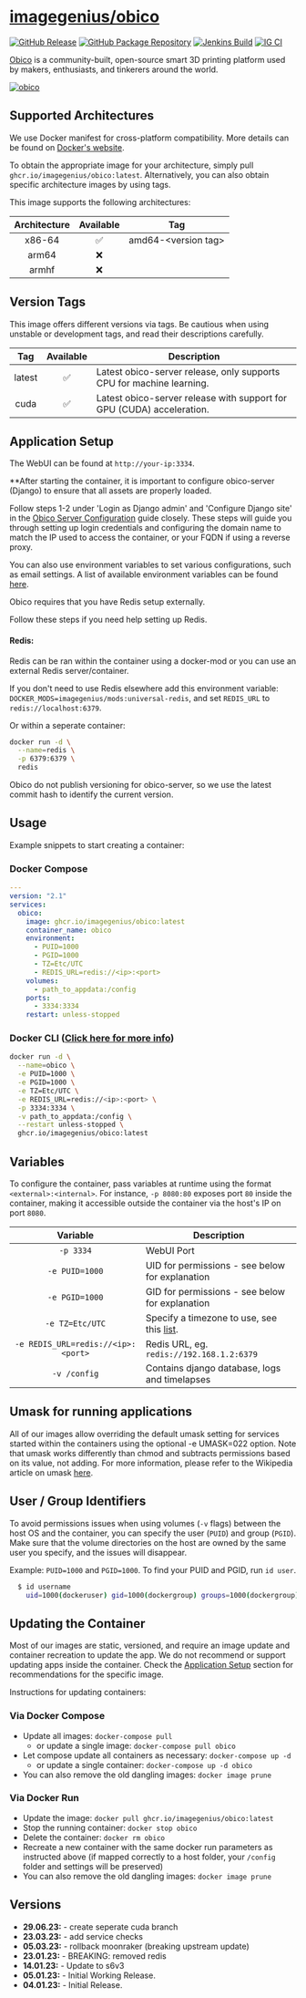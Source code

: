 <!-- DO NOT EDIT THIS FILE MANUALLY  -->

# [imagegenius/obico](https://github.com/imagegenius/docker-obico)

[![GitHub Release](https://img.shields.io/github/release/imagegenius/docker-obico.svg?color=007EC6&labelColor=555555&logoColor=ffffff&style=for-the-badge&logo=github)](https://github.com/imagegenius/docker-obico/releases)
[![GitHub Package Repository](https://shields.io/badge/GitHub%20Package-blue?logo=github&logoColor=ffffff&style=for-the-badge)](https://github.com/imagegenius/docker-obico/packages)
[![Jenkins Build](https://img.shields.io/jenkins/build?labelColor=555555&logoColor=ffffff&style=for-the-badge&jobUrl=https%3A%2F%2Fci.imagegenius.io%2Fjob%2FDocker-Pipeline-Builders%2Fjob%2Fdocker-obico%2Fjob%2Fmain%2F&logo=jenkins)](https://ci.imagegenius.io/job/Docker-Pipeline-Builders/job/docker-obico/job/main/)
[![IG CI](https://img.shields.io/badge/dynamic/yaml?color=007EC6&labelColor=555555&logoColor=ffffff&style=for-the-badge&label=CI&query=CI&url=https%3A%2F%2Fci-tests.imagegenius.io%2Fobico%2Flatest-main%2Fci-status.yml)](https://ci-tests.imagegenius.io/obico/latest-main/index.html)

[Obico](https://www.obico.io/) is a community-built, open-source smart 3D printing platform used by makers, enthusiasts, and tinkerers around the world.

[![obico](https://www.obico.io/wwwimg/logo.svg)](https://www.obico.io/)

## Supported Architectures

We use Docker manifest for cross-platform compatibility. More details can be found on [Docker's website](https://github.com/docker/distribution/blob/master/docs/spec/manifest-v2-2.md#manifest-list).

To obtain the appropriate image for your architecture, simply pull `ghcr.io/imagegenius/obico:latest`. Alternatively, you can also obtain specific architecture images by using tags.

This image supports the following architectures:

| Architecture | Available | Tag |
| :----: | :----: | ---- |
| x86-64 | ✅ | amd64-\<version tag\> |
| arm64 | ❌ | |
| armhf | ❌ | |

## Version Tags

This image offers different versions via tags. Be cautious when using unstable or development tags, and read their descriptions carefully.

| Tag | Available | Description |
| :----: | :----: |--- |
| latest | ✅ | Latest obico-server release, only supports CPU for machine learning. |
| cuda | ✅ | Latest obico-server release with support for GPU (CUDA) acceleration. |
## Application Setup

The WebUI can be found at `http://your-ip:3334`.

**After starting the container, it is important to configure obico-server (Django) to ensure that all assets are properly loaded. 

Follow steps 1-2 under 'Login as Django admin' and 'Configure Django site' in the [Obico Server Configuration](https://www.obico.io/docs/server-guides/configure/#login-as-django-admin) guide closely. These steps will guide you through setting up login credentials and configuring the domain name to match the IP used to access the container, or your FQDN if using a reverse proxy.

You can also use environment variables to set various configurations, such as email settings. A list of available environment variables can be found [here](https://github.com/TheSpaghettiDetective/obico-server/blob/release/docker-compose.yml#L13-L40).

Obico requires that you have Redis setup externally.

Follow these steps if you need help setting up Redis.

#### Redis:

Redis can be ran within the container using a docker-mod or you can use an external Redis server/container.

If you don't need to use Redis elsewhere add this environment variable: `DOCKER_MODS=imagegenius/mods:universal-redis`, and set `REDIS_URL` to `redis://localhost:6379`.

Or within a seperate container:

```bash
docker run -d \
  --name=redis \
  -p 6379:6379 \
  redis
```

Obico do not publish versioning for obico-server, so we use the latest commit hash to identify the current version.

## Usage

Example snippets to start creating a container:

### Docker Compose

```yaml
---
version: "2.1"
services:
  obico:
    image: ghcr.io/imagegenius/obico:latest
    container_name: obico
    environment:
      - PUID=1000
      - PGID=1000
      - TZ=Etc/UTC
      - REDIS_URL=redis://<ip>:<port>
    volumes:
      - path_to_appdata:/config
    ports:
      - 3334:3334
    restart: unless-stopped
```

### Docker CLI ([Click here for more info](https://docs.docker.com/engine/reference/commandline/cli/))

```bash
docker run -d \
  --name=obico \
  -e PUID=1000 \
  -e PGID=1000 \
  -e TZ=Etc/UTC \
  -e REDIS_URL=redis://<ip>:<port> \
  -p 3334:3334 \
  -v path_to_appdata:/config \
  --restart unless-stopped \
  ghcr.io/imagegenius/obico:latest

```

## Variables

To configure the container, pass variables at runtime using the format `<external>:<internal>`. For instance, `-p 8080:80` exposes port `80` inside the container, making it accessible outside the container via the host's IP on port `8080`.

| Variable | Description |
| :----: | --- |
| `-p 3334` | WebUI Port |
| `-e PUID=1000` | UID for permissions - see below for explanation |
| `-e PGID=1000` | GID for permissions - see below for explanation |
| `-e TZ=Etc/UTC` | Specify a timezone to use, see this [list](https://en.wikipedia.org/wiki/List_of_tz_database_time_zones#List). |
| `-e REDIS_URL=redis://<ip>:<port>` | Redis URL, eg. `redis://192.168.1.2:6379` |
| `-v /config` | Contains django database, logs and timelapses |

## Umask for running applications

All of our images allow overriding the default umask setting for services started within the containers using the optional -e UMASK=022 option. Note that umask works differently than chmod and subtracts permissions based on its value, not adding. For more information, please refer to the Wikipedia article on umask [here](https://en.wikipedia.org/wiki/Umask).

## User / Group Identifiers

To avoid permissions issues when using volumes (`-v` flags) between the host OS and the container, you can specify the user (`PUID`) and group (`PGID`). Make sure that the volume directories on the host are owned by the same user you specify, and the issues will disappear.

Example: `PUID=1000` and `PGID=1000`. To find your PUID and PGID, run `id user`.

```bash
  $ id username
    uid=1000(dockeruser) gid=1000(dockergroup) groups=1000(dockergroup)
```

## Updating the Container

Most of our images are static, versioned, and require an image update and container recreation to update the app. We do not recommend or support updating apps inside the container. Check the [Application Setup](#application-setup) section for recommendations for the specific image.

Instructions for updating containers:

### Via Docker Compose

* Update all images: `docker-compose pull`
  * or update a single image: `docker-compose pull obico`
* Let compose update all containers as necessary: `docker-compose up -d`
  * or update a single container: `docker-compose up -d obico`
* You can also remove the old dangling images: `docker image prune`

### Via Docker Run

* Update the image: `docker pull ghcr.io/imagegenius/obico:latest`
* Stop the running container: `docker stop obico`
* Delete the container: `docker rm obico`
* Recreate a new container with the same docker run parameters as instructed above (if mapped correctly to a host folder, your `/config` folder and settings will be preserved)
* You can also remove the old dangling images: `docker image prune`

## Versions

* **29.06.23:** - create seperate cuda branch
* **23.03.23:** - add service checks
* **05.03.23:** - rollback moonraker (breaking upstream update)
* **23.01.23:** - BREAKING: removed redis
* **14.01.23:** - Update to s6v3
* **05.01.23:** - Initial Working Release.
* **04.01.23:** - Initial Release.

